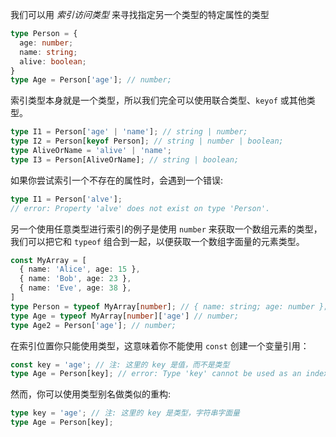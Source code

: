 
我们可以用 *索引访问类型* 来寻找指定另一个类型的特定属性的类型

```typescript
type Person = {
  age: number;
  name: string;
  alive: boolean;
}
type Age = Person['age']; // number;
```

索引类型本身就是一个类型，所以我们完全可以使用联合类型、`keyof` 或其他类型。


```typescript
type I1 = Person['age' | 'name']; // string | number;
type I2 = Person[keyof Person]; // string | number | boolean;
type AliveOrName = 'alive' | 'name';
type I3 = Person[AliveOrName]; // string | boolean;
```

如果你尝试索引一个不存在的属性时，会遇到一个错误:

```typescript
type I1 = Person['alve'];
// error: Property 'alve' does not exist on type 'Person'.
```

另一个使用任意类型进行索引的例子是使用 `number` 来获取一个数组元素的类型，我们可以把它和 `typeof` 组合到一起，以便获取一个数组字面量的元素类型。

```typescript
const MyArray = [
  { name: 'Alice', age: 15 },
  { name: 'Bob', age: 23 },
  { name: 'Eve', age: 38 },
]
type Person = typeof MyArray[number]; // { name: string; age: number };
type Age = typeof MyArray[number]['age'] // number;
type Age2 = Person['age']; // number;
```

在索引位置你只能使用类型，这意味着你不能使用 `const` 创建一个变量引用：

```typescript
const key = 'age'; // 注: 这里的 key 是值，而不是类型
type Age = Person[key]; // error: Type 'key' cannot be used as an index type.'key' refers to a value, but is being used as a type here. Did you mean 'typeof key'?
```

然而，你可以使用类型别名做类似的重构:

```typescript
type key = 'age'; // 注: 这里的 key 是类型，字符串字面量
type Age = Person[key];
```